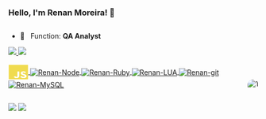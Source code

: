 ### Hello, I'm <strong>Renan Moreira!</strong> 👋

##

 - 💼 &nbsp;  Function: <b> QA Analyst</b>



 <div>
  <a href="https://github.com/renanofc">
  <img height="180em" src="https://github-readme-stats.vercel.app/api?username=renanofc&show_icons=true&theme=cobalt&include_all_commits=true&count_private=true"/>
  <img height="180em" src="https://github-readme-stats.vercel.app/api/top-langs/?username=renanofc&layout=compact&langs_count=7&theme=cobalt"/>
</div>
<div style="display: inline_block"><br>

  <img align="center" alt="Renan-Js" height="30" width="40" src="https://raw.githubusercontent.com/devicons/devicon/master/icons/javascript/javascript-plain.svg">
  <img align="center" alt="Renan-Node" height="30" width="40" src="https://cdn.jsdelivr.net/gh/devicons/devicon/icons/nodejs/nodejs-original.svg">

 <img align="center" alt="Renan-Ruby" height="30" width="40" src="https://cdn.jsdelivr.net/gh/devicons/devicon/icons/ruby/ruby-original-wordmark.svg">
 
  <img align="center" alt="Renan-LUA" height="30" width="40" src="https://cdn.jsdelivr.net/gh/devicons/devicon/icons/lua/lua-original-wordmark.svg">
    
   <img align="center" alt="Renan-git" height="30" width="40" src="https://cdn.jsdelivr.net/gh/devicons/devicon/icons/git/git-original.svg">

  <img align="center" alt="Renan-MySQL" height="30" width="40" src="https://cdn.jsdelivr.net/gh/devicons/devicon/icons/mysql/mysql-original-wordmark.svg">
  <img align="right" alt="1" height="150" style="border-radius:50px;" src="https://media.discordapp.net/attachments/870206199130361907/1025156868970123294/1.png">
</div>

##

<div>


  <a href = "mailto:renanmoreira.po@gmail.com"><img src="https://img.shields.io/badge/-Gmail-%23333?style=for-the-badge&logo=gmail&logoColor=white" target="_blank"></a>
  <a href="https://www.linkedin.com/in/renan-moreira-489361250/" target="_blank"><img src="https://img.shields.io/badge/-LinkedIn-%230077B5?style=for-the-badge&logo=linkedin&logoColor=white" target="_blank"></a>

</div>
 

